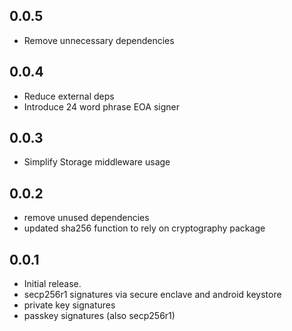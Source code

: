 ## 0.0.5

- Remove unnecessary dependencies

## 0.0.4

- Reduce external deps
- Introduce 24 word phrase EOA signer

## 0.0.3

- Simplify Storage middleware usage

## 0.0.2

- remove unused dependencies
- updated sha256 function to rely on cryptography package

## 0.0.1

- Initial release.
- secp256r1 signatures via secure enclave and android keystore
- private key signatures
- passkey signatures (also secp256r1)
